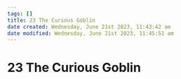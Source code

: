 ```yaml
---
tags: []
title: 23 The Curious Goblin
date created: Wednesday, June 21st 2023, 11:43:42 am
date modified: Wednesday, June 21st 2023, 11:45:51 am
---
```


# 23 The Curious Goblin
